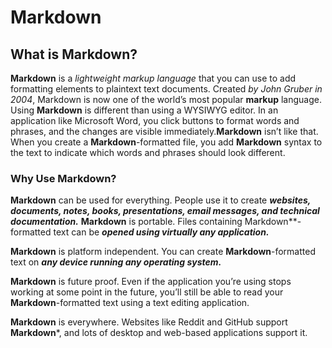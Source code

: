 # Markdown

## What is Markdown?

**Markdown** is a *lightweight markup language* that you can use to add formatting elements to plaintext text documents. 
Created *by John Gruber in 2004*, Markdown is now one of the world’s most popular **markup** language. 
Using **Markdown** is different than using a WYSIWYG editor. In an application like Microsoft Word, you click buttons to format words and phrases, 
and the changes are visible immediately.**Markdown** isn’t like that. When you create a **Markdown**-formatted file, you add **Markdown** syntax to the text to indicate which words and phrases should look different.

### Why Use Markdown?

**Markdown** can be used for everything. People use it to create ***websites, documents, notes, books, presentations, email messages, and technical documentation.***
**Markdown** is portable. Files containing Markdown**-formatted text can be ***opened using virtually any application.*** 

**Markdown** is platform independent. You can create **Markdown**-formatted text on ***any device running any operating system.***

**Markdown** is future proof. Even if the application you’re using stops working at some point in the future, you’ll still be able to read your **Markdown**-formatted text using a text editing application. 

**Markdown** is everywhere. Websites like Reddit and GitHub support **Markdown***, and lots of desktop and web-based applications support it.